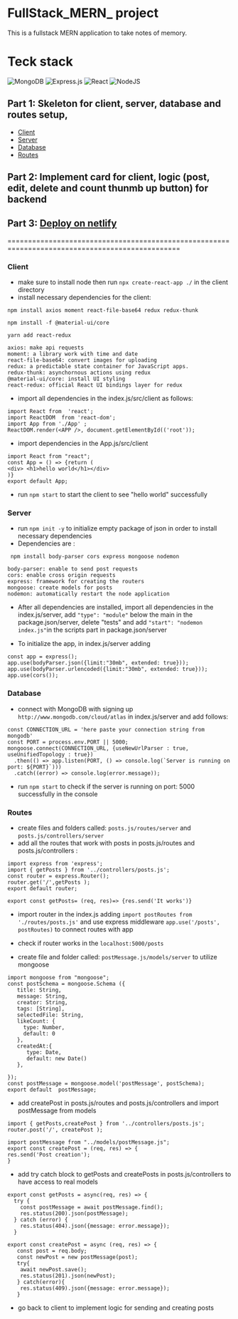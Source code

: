 # FullStack_MERN_ project
This is a fullstack MERN application to take notes of memory.  

# Teck stack 
![MongoDB](https://img.shields.io/badge/MongoDB-%234ea94b.svg?style=for-the-badge&logo=mongodb&logoColor=white) ![Express.js](https://img.shields.io/badge/express.js-%23404d59.svg?style=for-the-badge&logo=express&logoColor=%2361DAFB)
![React](https://img.shields.io/badge/React-20232A?style=for-the-badge&logo=react&logoColor=61DAFB) 
![NodeJS](https://img.shields.io/badge/Node.js-43853D?style=for-the-badge&logo=node.js&logoColor=white)

## Part 1:  Skeleton for client, server, database and routes setup, 

- [Client](#client)
- [Server](#server)
- [Database](#database)
- [Routes](#routes)

## Part 2: Implement card for client, logic (post, edit, delete and count thunmb up button) for backend
## Part 3: [Deploy on netlify](https://memories-fullstackapp.netlify.app/)
================================================================================================
### Client

- make sure to install node then run `npx create-react-app ./` in the client directory
- install necessary dependencies for the client:  

`npm install axios moment react-file-base64 redux redux-thunk`

`npm install -f @material-ui/core`

`yarn add react-redux`

```
axios: make api requests
moment: a library work with time and date
react-file-base64: convert images for uploading
redux: a predictable state container for JavaScript apps.
redux-thunk: asynchornous actions using redux 
@material-ui/core: install UI styling
react-redux: official React UI bindings layer for redux
```
- import all dependencies in the index.js/src/client as follows: 
``` 
import React from  'react';
import ReactDOM  from 'react-dom';
import App from './App' ; 
ReactDOM.render(<APP />, document.getElementById(('root'));  
```
- import dependencies in the App.js/src/client
```
import React from "react";
const App = () => {return (
<div> <h1>hello world</h1></div>
)}
export default App;  
```
- run `npm start` to start the client to see "hello world" successfully
### Server

- run `npm init -y` to initialize empty package of json in order to install necessary dependencies
- Dependencies are : 

` npm install body-parser cors express mongoose nodemon`
```
body-parser: enable to send post requests
cors: enable cross origin requests 
express: framework for creating the routers
mongoose: create models for posts
nodemon: automatically restart the node application 
```
- After all dependencies are installed, import all dependencies in the index.js/server, add `"type": "module"` below the main in the package.json/server, delete "tests" and add `"start": "nodemon index.js"`in the scripts part in package.json/server
 
- To initialize the app, in index.js/server adding 
```
const app = express();
app.use(bodyParser.json({limit:"30mb", extended: true})); 
app.use(bodyParser.urlencoded({limit:"30mb", extended: true})); 
app.use(cors()); 
```

### Database

- connect with MongoDB with signing up `http://www.mongodb.com/cloud/atlas` in index.js/server and add follows:
```
const CONNECTION_URL = 'here paste your connection string from mongodb'
const PORT = process.env.PORT || 5000; 
mongoose.connect(CONNECTION_URL, {useNewUrlParser : true, useUnifiedTopology : true})
  .then(() => app.listen(PORT, () => console.log(`Server is running on port: ${PORT}`)))
  .catch((error) => console.log(error.message)); 
```
- run `npm start` to check if the server is running on port: 5000 successfully in the console 

### Routes
- create files and folders called: `posts.js/routes/server` and `posts.js/controllers/server`
- add all the routes that work with posts in posts.js/routes and posts.js/controllers : 
```
import express from 'express';
import { getPosts } from '../controllers/posts.js';
const router = express.Router(); 
router.get('/',getPosts );
export default router; 
```
```
export const getPosts= (req, res)=> {res.send('It works')}
```
- import router in the index.js adding `import postRoutes from './routes/posts.js'` and use express middleware `app.use('/posts', postRoutes)` to connect routes with app 
- check if router works in the `localhost:5000/posts`

- create file and folder called: `postMessage.js/models/server` to utilize mongoose
```
import mongoose from "mongoose";
const postSchema = mongoose.Schema ({
   title: String,
   message: String,
   creator: String,
   tags: [String],
   selectedFile: String,
   likeCount: {
     type: Number,
     default: 0
   }, 
   createdAt:{
      type: Date,
      default: new Date()
   },

}); 
const postMessage = mongoose.model('postMessage', postSchema);
export default  postMessage; 
``` 
- add createPost in posts.js/routes and posts.js/controllers and import postMessage from models
```
import { getPosts,createPost } from '../controllers/posts.js';
router.post('/', createPost );
```
```
import postMessage from "../models/postMessage.js";
export const createPost = (req, res) => {
res.send('Post creation'); 
}
```

- add try catch block to getPosts and createPosts in posts.js/controllers to have access to real models 
```
export const getPosts = async(req, res) => {
  try {
    const postMessage = await postMessage.find();
    res.status(200).json(postMessage);
  } catch (error) {
    res.status(404).json({message: error.message}); 
  }
  
export const createPost = async (req, res) => {
   const post = req.body; 
   const newPost = new postMessage(post);
   try{
    await newPost.save(); 
    res.status(201).json(newPost);  
   } catch(error){
    res.status(409).json({message: error.message}); 
   }
```
- go back to client to implement logic for sending and creating posts 




